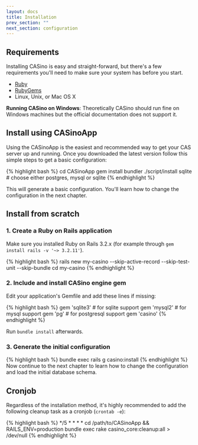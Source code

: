 ```yaml
---
layout: docs
title: Installation
prev_section: ""
next_section: configuration
---
```


## Requirements

Installing CASino is easy and straight-forward, but there's a few requirements you'll need to make sure your system has before you start.

* [Ruby](http://www.ruby-lang.org/en/downloads/)
* [RubyGems](http://rubygems.org/pages/download)
* Linux, Unix, or Mac OS X

**Running CASino on Windows**: Theoretically CASino should run fine on Windows machines but the official documentation does not support it.

## Install using CASinoApp

Using the CASinoApp is the easiest and recommended way to get your CAS server up and running. Once you downloaded the latest version follow this simple steps to get a basic configuration:

{% highlight bash %}
cd CASinoApp
gem install bundler
./script/install sqlite # choose either postgres, mysql or sqlite
{% endhighlight %}

This will generate a basic configuration. You'll learn how to change the configuration in the next chapter.

## Install from scratch

### 1. Create a Ruby on Rails application

Make sure you installed Ruby on Rails 3.2.x (for example through `gem install rails -v '~> 3.2.11'`).

{% highlight bash %}
rails new my-casino --skip-active-record --skip-test-unit --skip-bundle
cd my-casino
{% endhighlight %}

### 2. Include and install CASino engine gem

Edit your application's Gemfile and add these lines if missing:

{% highlight bash %}
gem 'sqlite3'   # for sqlite support
gem 'mysql2'    # for mysql support
gem 'pg'        # for postgresql support
gem 'casino'
{% endhighlight %}

Run `bundle install` afterwards.

### 3. Generate the initial configuration

{% highlight bash %}
bundle exec rails g casino:install
{% endhighlight %}
Now continue to the next chapter to learn how to change the configuration and load the initial database schema.

## Cronjob

Regardless of the installation method, it's highly recommended to add the following cleanup task as a cronjob (`crontab -e`):

{% highlight bash %}
*/5 * * * * cd /path/to/CASinoApp && RAILS_ENV=production bundle exec rake casino_core:cleanup:all > /dev/null
{% endhighlight %}
